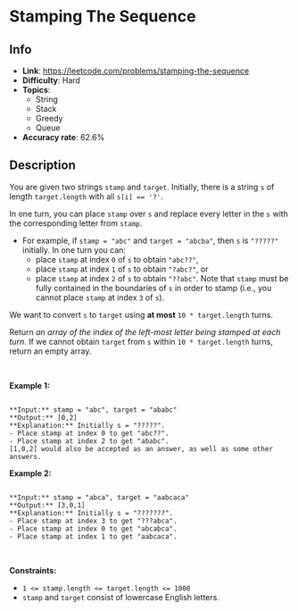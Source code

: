 # Stamping The Sequence

## Info  
- **Link**: https://leetcode.com/problems/stamping-the-sequence
- **Difficulty**: Hard  
- **Topics**:   
    - String
    - Stack
    - Greedy
    - Queue
- **Accuracy rate**: 62.6%  

## Description  
    
You are given two strings `stamp` and `target`. Initially, there is a string `s` of length `target.length` with all `s[i] == '?'`.


In one turn, you can place `stamp` over `s` and replace every letter in the `s` with the corresponding letter from `stamp`.


* For example, if `stamp = "abc"` and `target = "abcba"`, then `s` is `"?????"` initially. In one turn you can:
	+ place `stamp` at index `0` of `s` to obtain `"abc??"`,
	+ place `stamp` at index `1` of `s` to obtain `"?abc?"`, or
	+ place `stamp` at index `2` of `s` to obtain `"??abc"`.
 Note that `stamp` must be fully contained in the boundaries of `s` in order to stamp (i.e., you cannot place `stamp` at index `3` of `s`).


We want to convert `s` to `target` using **at most** `10 * target.length` turns.


Return *an array of the index of the left-most letter being stamped at each turn*. If we cannot obtain `target` from `s` within `10 * target.length` turns, return an empty array.


 


**Example 1:**



```

**Input:** stamp = "abc", target = "ababc"
**Output:** [0,2]
**Explanation:** Initially s = "?????".
- Place stamp at index 0 to get "abc??".
- Place stamp at index 2 to get "ababc".
[1,0,2] would also be accepted as an answer, as well as some other answers.

```

**Example 2:**



```

**Input:** stamp = "abca", target = "aabcaca"
**Output:** [3,0,1]
**Explanation:** Initially s = "???????".
- Place stamp at index 3 to get "???abca".
- Place stamp at index 0 to get "abcabca".
- Place stamp at index 1 to get "aabcaca".

```

 


**Constraints:**


* `1 <= stamp.length <= target.length <= 1000`
* `stamp` and `target` consist of lowercase English letters.


  
    